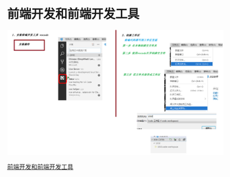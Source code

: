 # 前端开发和前端开发工具

![](../../doc/day03/day03随堂笔记/4-vscode安装.png)

[前端开发和前端开发工具](../../doc/day03/day03项目【项目前端相关基础知识一】/01-前端开发和前端开发工具.ziw)